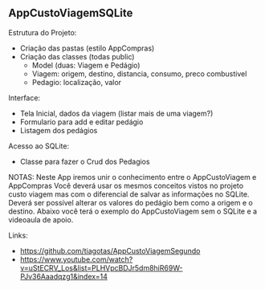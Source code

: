 ## AppCustoViagemSQLite

Estrutura do Projeto:
- Criação das pastas (estilo AppCompras)
- Criação das classes (todas public)
  - Model (duas: Viagem e Pedágio)
  - Viagem: origem, destino, distancia, consumo, preco combustivel
  - Pedagio: localização, valor

Interface: 
- Tela Inicial, dados da viagem (listar mais de uma viagem?)
- Formulario para add e editar pedágio
- Listagem dos pedágios

Acesso ao SQLite:
- Classe para fazer o Crud dos Pedagios

NOTAS:
Neste App iremos unir o conhecimento entre o AppCustoViagem e AppCompras
Você deverá usar os mesmos conceitos vistos no projeto custo viagem mas 
com o diferencial de salvar as informações no SQLite. Deverá ser possível 
alterar os valores do pedágio bem como a origem e o destino. 
Abaixo você terá o exemplo do AppCustoViagem sem o SQLite e a videoaula de apoio.

Links: 
- https://github.com/tiagotas/AppCustoViagemSegundo
- https://www.youtube.com/watch?v=uStECRV_Los&list=PLHVpcBDJr5dm8hiR69W-PJv36Aaadqzg1&index=14
